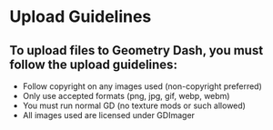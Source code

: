 # Upload Guidelines

## To upload files to Geometry Dash, you must follow the upload guidelines:
- Follow copyright on any images used (non-copyright preferred)
- Only use accepted formats (png, jpg, gif, webp, webm)
- You must run normal GD (no texture mods or such allowed)
- All images used are licensed under GDImager

